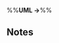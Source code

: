 <link rel="stylesheet" href="{{baseUrl}}/css/textbook.css">

<div class="website-content">

%%**UML →**%%

## Notes

<div id="main">

<include src="notes/embed.md" boilerplate  />
<include src="constraints/embed.md" boilerplate  />

</div>

</div>
